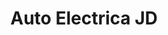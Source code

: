---
title: "Auto Electrica JD"
url: /presidente-franco/auto-electrica-jd/
shop: reparación de automóviles
---